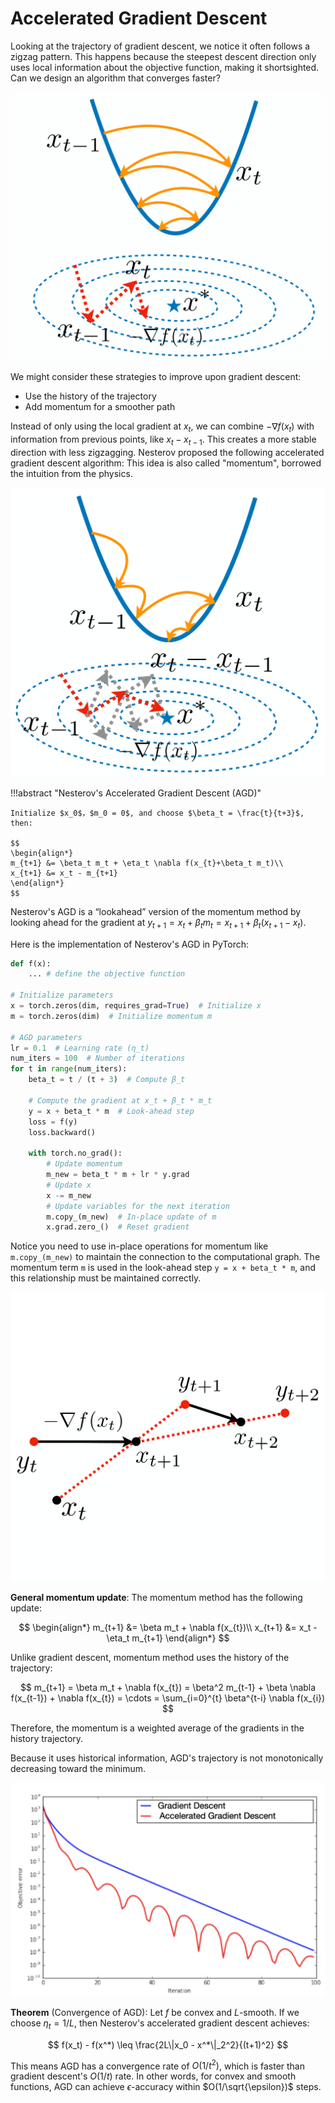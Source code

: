 
# Accelerated Gradient Descent

Looking at the trajectory of gradient descent, we notice it often follows a zigzag pattern. This happens because the steepest descent direction only uses local information about the objective function, making it shortsighted. Can we design an algorithm that converges faster?

![GD vs AGD](opt.assets/gdvsagd1-1.png)

We might consider these strategies to improve upon gradient descent:
- Use the history of the trajectory
- Add momentum for a smoother path

Instead of only using the local gradient at $x_t$, we can combine $-\nabla f(x_t)$ with information from previous points, like $x_t - x_{t-1}$. This creates a more stable direction with less zigzagging. Nesterov proposed the following accelerated gradient descent algorithm: This idea is also called "momentum", borrowed the intuition from the physics.


![GD vs AGD](opt.assets/gdvsagd2-1.png)


<!-- **Nesterov's Accelerated Gradient Descent (AGD)**: Initialize $x_0$，$m_0 = 0$, and choose $\beta_t = \frac{t}{t+3}$, then:

$$
\begin{align*}
m_{t+1} &= \beta_t m_t + \eta_t \nabla f(x_{t}+\beta_t m_t)\\
x_{t+1} &= x_t - m_{t+1}
\end{align*}
$$ -->

!!!abstract "Nesterov's Accelerated Gradient Descent (AGD)"

    Initialize $x_0$，$m_0 = 0$, and choose $\beta_t = \frac{t}{t+3}$, then:

    $$
    \begin{align*}
    m_{t+1} &= \beta_t m_t + \eta_t \nabla f(x_{t}+\beta_t m_t)\\
    x_{t+1} &= x_t - m_{t+1}
    \end{align*}
    $$

Nesterov's AGD is a “lookahead” version of the momentum method by looking ahead for the gradient at $y_{t+1}  = x_t + \beta_t m_t = x_{t+1} + \beta_t (x_{t+1} - x_t)$.

Here is the implementation of Nesterov's AGD in PyTorch:

```python
def f(x):
    ... # define the objective function

# Initialize parameters
x = torch.zeros(dim, requires_grad=True)  # Initialize x
m = torch.zeros(dim)  # Initialize momentum m

# AGD parameters
lr = 0.1  # Learning rate (η_t)
num_iters = 100  # Number of iterations
for t in range(num_iters):
    beta_t = t / (t + 3)  # Compute β_t

    # Compute the gradient at x_t + β_t * m_t
    y = x + beta_t * m  # Look-ahead step
    loss = f(y)
    loss.backward()

    with torch.no_grad():
        # Update momentum
        m_new = beta_t * m + lr * y.grad
        # Update x
        x -= m_new
        # Update variables for the next iteration
        m.copy_(m_new)  # In-place update of m
        x.grad.zero_()  # Reset gradient
```

Notice you need to use in-place operations for momentum like `m.copy_(m_new)` to maintain the connection to the computational graph. The momentum term `m` is used in the look-ahead step `y = x + beta_t * m`, and this relationship must be maintained correctly.



![AGD trajectory and comparison with GD](opt.assets/agd-1.png)

**General momentum update**: The momentum method has the following update:

$$
\begin{align*}
m_{t+1} &= \beta m_t + \nabla f(x_{t})\\
x_{t+1} &= x_t - \eta_t m_{t+1}
\end{align*}
$$



Unlike gradient descent, momentum method uses the history of the trajectory:

$$
m_{t+1} = \beta m_t +  \nabla f(x_{t}) = \beta^2 m_{t-1} + \beta \nabla f(x_{t-1}) + \nabla f(x_{t}) = \cdots = \sum_{i=0}^{t} \beta^{t-i} \nabla f(x_{i})
$$


Therefore, the momentum is a weighted average of the gradients in the history trajectory. 

Because it uses historical information, AGD's trajectory is not monotonically decreasing toward the minimum.

![Comparison of GD and AGD trajectories](opt.assets/traj.png)



**Theorem** (Convergence of AGD): Let $f$ be convex and $L$-smooth. If we choose $\eta_t = 1/L$, then Nesterov's accelerated gradient descent achieves:

$$
f(x_t) - f(x^*) \leq \frac{2L\|x_0 - x^*\|_2^2}{(t+1)^2}
$$

This means AGD has a convergence rate of $O(1/t^2)$, which is faster than gradient descent's $O(1/t)$ rate. In other words, for convex and smooth functions, AGD can achieve $\epsilon$-accuracy within $O(1/\sqrt{\epsilon})$ steps. 


